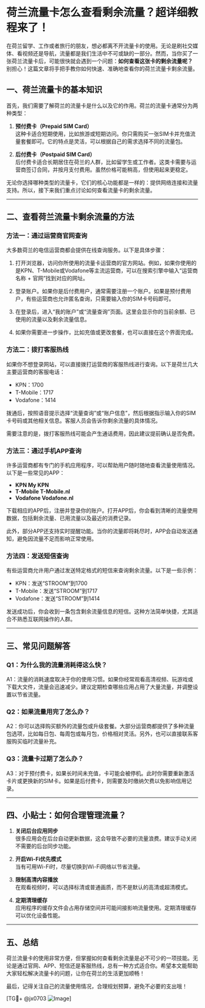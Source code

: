 # 荷兰流量卡怎么查看剩余流量？超详细教程来了！

在荷兰留学、工作或者旅行的朋友，想必都离不开流量卡的使用。无论是刷社交媒体、看视频还是导航，流量都是我们生活中不可或缺的一部分。然而，当你买了一张荷兰流量卡后，可能很快就会遇到一个问题：**如何查看这张卡的剩余流量呢？** 别担心！这篇文章将手把手教你如何快速、准确地查看你的荷兰流量卡剩余流量。

## 一、荷兰流量卡的基本知识

首先，我们需要了解荷兰的流量卡是什么以及它的作用。荷兰的流量卡通常分为两种类型：

1. **预付费卡（Prepaid SIM Card）**  
   这种卡适合短期使用，比如旅游或短期访问。你只需购买一张SIM卡并充值流量套餐即可。它的特点是灵活，可以根据自己的需求选择不同的流量包。

2. **后付费卡（Postpaid SIM Card）**  
   后付费卡适合长期居住在荷兰的人群，比如留学生或工作者。这类卡需要与运营商签订合同，并按月支付费用。虽然价格可能稍高，但使用起来更稳定。

无论你选择哪种类型的流量卡，它们的核心功能都是一样的：提供网络连接和流量支持。所以，接下来我们重点讨论如何查看流量卡的剩余流量。

---

## 二、查看荷兰流量卡剩余流量的方法

### 方法一：通过运营商官网查询

大多数荷兰的电信运营商都会提供在线查询服务。以下是具体步骤：

1. 打开浏览器，访问你所使用的流量卡运营商的官方网站。例如，如果你使用的是KPN、T-Mobile或Vodafone等主流运营商，可以在搜索引擎中输入“运营商名称 + 官网”找到对应的网址。
   
2. 登录账户。如果你是后付费用户，通常需要注册一个账户。如果是预付费用户，有些运营商也允许匿名查询，只需要输入你的SIM卡号码即可。

3. 在登录后，进入“我的账户”或“流量查询”页面。这里会显示你的当前余额、已使用的流量以及剩余流量信息。

4. 如果你需要进一步操作，比如充值或更改套餐，也可以直接在这个界面完成。

### 方法二：拨打客服热线

如果你不想登录网站，可以直接拨打运营商的客服热线进行查询。以下是荷兰几大主要运营商的客服电话：

- KPN：1700  
- T-Mobile：1717  
- Vodafone：1414  

拨通后，按照语音提示选择“流量查询”或“账户信息”，然后根据指示输入你的SIM卡号码或其他相关信息。客服人员会告诉你剩余流量的具体情况。

需要注意的是，拨打客服热线可能会产生通话费用，因此建议提前确认是否免费。

### 方法三：通过手机APP查询

许多运营商都有专门的手机应用程序，可以帮助用户随时随地查看流量使用情况。以下是一些常见的APP：

- **KPN My KPN**  
- **T-Mobile T-Mobile.nl**  
- **Vodafone Vodafone.nl**

下载相应的APP后，注册并登录你的账户。打开APP后，你会看到清晰的流量使用数据，包括剩余流量、已用流量以及最近的消费记录。

此外，部分APP还支持实时提醒功能。当你的流量即将耗尽时，APP会自动发送通知，避免因流量不足而影响正常使用。

### 方法四：发送短信查询

有些运营商允许用户通过发送特定格式的短信来查询剩余流量。以下是一些示例：

- KPN：发送“STROOM”到1700  
- T-Mobile：发送“STROOM”到1717  
- Vodafone：发送“STROOM”到1414  

发送成功后，你会收到一条包含剩余流量信息的短信。这种方法简单快捷，尤其适合不熟悉互联网操作的人群。

---

## 三、常见问题解答

### Q1：为什么我的流量消耗得这么快？
A1：流量的消耗速度取决于你的使用习惯。如果你经常观看高清视频、玩游戏或下载大文件，流量会迅速减少。建议定期检查哪些应用占用了大量流量，并调整设置以节省流量。

### Q2：如果流量用完了怎么办？
A2：你可以选择购买额外的流量包或升级套餐。大部分运营商都提供了多种流量包选项，比如每日包、每周包或每月包，价格相对灵活。另外，也可以直接联系客服购买临时流量补充。

### Q3：流量卡过期了怎么办？
A3：对于预付费卡，如果长时间未充值，卡可能会被停机。此时你需要重新激活卡片或更换新的SIM卡。如果是后付费卡，则需要及时缴纳欠费以免影响信用记录。

---

## 四、小贴士：如何合理管理流量？

1. **关闭后台应用同步**  
   很多应用会在后台自动更新数据，这会导致不必要的流量浪费。建议手动关闭不需要的后台同步功能。

2. **开启Wi-Fi优先模式**  
   当有可用Wi-Fi时，尽量切换到Wi-Fi网络以节省流量。

3. **限制高清内容播放**  
   在观看视频时，可以选择标清或普通画质，而不是默认的高清或超清模式。

4. **定期清理缓存**  
   应用程序的缓存文件会占用存储空间并可能间接影响流量使用。定期清理缓存可以优化设备性能。

---

## 五、总结

荷兰流量卡的使用非常方便，但掌握如何查看剩余流量是必不可少的一项技能。无论是通过官网、APP、短信还是客服热线，总有一种方式适合你。希望本文能帮助大家轻松解决流量卡的问题，让你在荷兰的生活更加顺畅！

最后，记得关注自己的流量使用情况，合理规划预算，避免不必要的支出哦！

[TG💪+ @jx0703 ![Image](https://github.com/user-attachments/assets/dbca1d08-cadb-493c-b0ec-ad6f7a83f270)]
